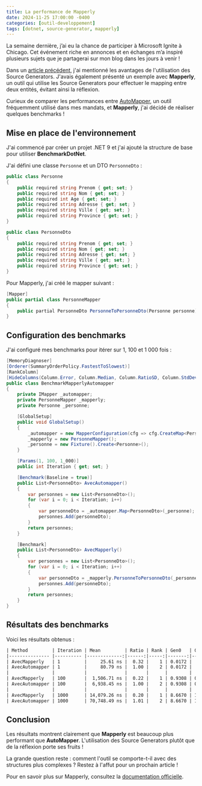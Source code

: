 ```yaml
---
title: La performance de Mapperly
date: 2024-11-25 17:00:00 -0400
categories: [outil-developpement]
tags: [dotnet, source-generator, mapperly]
---
```


La semaine dernière, j’ai eu la chance de participer à Microsoft Ignite à Chicago. Cet événement riche en annonces et en échanges m’a inspiré plusieurs sujets que je partagerai sur mon blog dans les jours à venir !

Dans un [article précédent](https://codewithfrenchy.com/posts/source-generator-dotnet/), j'ai mentionné les avantages de l'utilisation des Source Generators. J'avais également présenté un exemple avec **Mapperly**, un outil qui utilise les Source Generators pour effectuer le mapping entre deux entités, évitant ainsi la réflexion. 

Curieux de comparer les performances entre [AutoMapper](https://docs.automapper.org/en/stable/), un outil fréquemment utilisé dans mes mandats, et **Mapperly**, j'ai décidé de réaliser quelques benchmarks !

## Mise en place de l'environnement

J'ai commencé par créer un projet .NET 9 et j'ai ajouté la structure de base pour utiliser **BenchmarkDotNet**. 

J'ai défini une classe `Personne` et un DTO `PersonneDto` :

```csharp
public class Personne
{
    public required string Prenom { get; set; }
    public required string Nom { get; set; }
    public required int Age { get; set; }
    public required string Adresse { get; set; }
    public required string Ville { get; set; }
    public required string Province { get; set; }
}

public class PersonneDto
{
    public required string Prenom { get; set; }
    public required string Nom { get; set; }
    public required string Adresse { get; set; }
    public required string Ville { get; set; }
    public required string Province { get; set; }
}
```

Pour Mapperly, j'ai créé le mapper suivant :

```csharp
[Mapper]
public partial class PersonneMapper
{
    public partial PersonneDto PersonneToPersonneDto(Personne personne);
}
```

## Configuration des benchmarks

J'ai configuré mes benchmarks pour itérer sur 1, 100 et 1 000 fois :

```csharp
[MemoryDiagnoser]
[Orderer(SummaryOrderPolicy.FastestToSlowest)]
[RankColumn]
[HideColumns(Column.Error, Column.Median, Column.RatioSD, Column.StdDev)]
public class BenchmarkMapperlyAutomapper
{
    private IMapper _automapper;
    private PersonneMapper _mapperly;
    private Personne _personne;

    [GlobalSetup]
    public void GlobalSetup()
    {
        _automapper = new MapperConfiguration(cfg => cfg.CreateMap<Personne, PersonneDto>()).CreateMapper();
        _mapperly = new PersonneMapper();
        _personne = new Fixture().Create<Personne>();
    }

    [Params(1, 100, 1_000)]
    public int Iteration { get; set; }

    [Benchmark(Baseline = true)]
    public List<PersonneDto> AvecAutomapper()
    {
        var personnes = new List<PersonneDto>();
        for (var i = 0; i < Iteration; i++)
        {
            var personneDto = _automapper.Map<PersonneDto>(_personne);
            personnes.Add(personneDto);
        }
        return personnes;
    }

    [Benchmark]
    public List<PersonneDto> AvecMapperly()
    {
        var personnes = new List<PersonneDto>();
        for (var i = 0; i < Iteration; i++)
        {
            var personneDto = _mapperly.PersonneToPersonneDto(_personne);
            personnes.Add(personneDto);
        }
        return personnes;
    }
}
```

## Résultats des benchmarks

Voici les résultats obtenus :

```txt
| Method         | Iteration | Mean         | Ratio | Rank | Gen0   | Gen1   | Allocated | Alloc Ratio |
|--------------- |---------- |-------------:|------:|-----:|-------:|-------:|----------:|------------:|
| AvecMapperly   | 1         |     25.61 ns |  0.32 |    1 | 0.0172 |      - |     144 B |        1.00 |
| AvecAutomapper | 1         |     80.79 ns |  1.00 |    2 | 0.0172 |      - |     144 B |        1.00 |
|                |           |              |       |      |        |        |           |             |
| AvecMapperly   | 100       |  1,506.71 ns |  0.22 |    1 | 0.9308 | 0.0229 |    7792 B |        1.00 |
| AvecAutomapper | 100       |  6,938.45 ns |  1.00 |    2 | 0.9308 | 0.0153 |    7792 B |        1.00 |
|                |           |              |       |      |        |        |           |             |
| AvecMapperly   | 1000      | 14,079.26 ns |  0.20 |    1 | 8.6670 | 1.7242 |   72600 B |        1.00 |
| AvecAutomapper | 1000      | 70,748.49 ns |  1.01 |    2 | 8.6670 | 1.7090 |   72600 B |        1.00 |
```

## Conclusion

Les résultats montrent clairement que **Mapperly** est beaucoup plus performant que **AutoMapper**. L'utilisation des Source Generators plutôt que de la réflexion porte ses fruits ! 

La grande question reste : comment l'outil se comporte-t-il avec des structures plus complexes ? Restez à l'affut pour un prochain article !

Pour en savoir plus sur Mapperly, consultez la [documentation officielle](https://mapperly.riok.app/docs/intro/).
